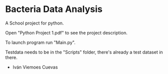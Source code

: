 # Bacteria Data Analysis
A School project for python.

Open "Python Project 1.pdf" to see the project description.

To launch program run "Main.py".

Testdata needs to be in the "Scripts" folder, there's already a test dataset in there.

* Iván Viemoes Cuevas
